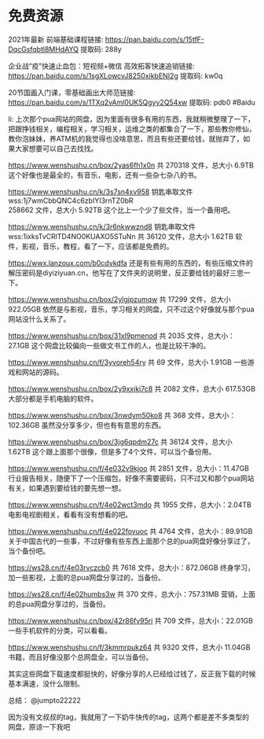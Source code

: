 # 免费资源

2021年最新 前端基础课程链接: https://pan.baidu.com/s/15tfF-DqcGsfqbtl8MHdAYQ 提取码: 288y

企业战“疫”快速止血包：短视频+微信 高效拓客快速追销链接: https://pan.baidu.com/s/1sgXLowcvJ8250xikbENI2g 提取码: kw0q

20节国画入门课，零基础画出大师范链接: https://pan.baidu.com/s/1TXq2vAml0UK5Qgyy2Q54xw 提取码: pdb0
#Baidu

li:
上次那个pua网站的网盘，因为里面有很多有用的东西，我就稍微整理了一下，把跟挣钱相关，编程相关，学习相关，运维之类的都集合了一下，那些教你修仙，教你泡妹妹，养ATM机的我觉得也没啥意思，而且有些还要给钱，就抛弃了，如果大家想要可以自己去找找。

https://www.wenshushu.cn/box/2yas6fh1x0n
共 270318 文件，总大小 6.9TB
这个好像也是最全的，有音乐，电影，还有一些杂七杂八的书。

https://www.wenshushu.cn/k/3s7sn4xv958
钥匙串取文件 wss:1j7wmCbbQNC4c6zbIYI3rnTZ0bR  
258662 文件，总大小 5.92TB
这个比上一个少了些文件，当一个备用吧。

https://www.wenshushu.cn/k/3r6nkwwznd8
钥匙串取文件 wss:1ixksTvCRlTD4NO0KUAXO5STuNn 
共 36120 文件，总大小 1.62TB
软件，影视，音乐，教程，看了一下，应该都是免费的。

https://wwx.lanzoux.com/b0cdvkdfa
还是有些有用的东西的，有些压缩文件的解压密码是diyiziyuan.cn，他写在了文件夹的说明里，反正要给钱的最好三思一下。

https://www.wenshushu.cn/box/2ylgjpzumqw
共 17299 文件，总大小 922.05GB
依然是与影视，音乐，学习相关的网盘，只不过这个好像就与那个pua网站没什么关系了。

https://www.wenshushu.cn/box/31xl9pmenod
共 2035 文件，总大小：27.1GB
这个网盘比较偏向一些做文书工作的人，也是比较干净的。

https://www.wenshushu.cn/f/3yvoreh54ry
共 69 文件，总大小 1.91GB
一些游戏和网站的源码。

https://www.wenshushu.cn/box/2y9xxjki7c8
共 2082 文件，总大小 617.53GB
大部分都是手机电脑的软件。

https://www.wenshushu.cn/box/3nwdym50ko8
共 368 文件，总大小：102.36GB
虽然没分享多少，但也有有意思的东西。

https://www.wenshushu.cn/box/3jg6qpdm27c
共 36124 文件，总大小 1.62TB
这个跟上面那个很像，但是多了4个文件，可以当个备份用。

https://www.wenshushu.cn/f/4e032v9kjoo
共 2851 文件，总大小：11.47GB
行业报告相关，随便下了一个压缩包，好像不需要密码，只不过又和那个pua网站有关，如果遇到要给钱的要先想一想。

https://www.wenshushu.cn/f/4e02wct3mdo
共 1955 文件，总大小：2.04TB
电影电视剧相关，看看有没有想看的吧。

https://www.wenshushu.cn/f/4e022fovuoc
共 4764 文件，总大小：89.91GB
关于中国古代的一些事，不过好像有些东西上面那个总的pua网盘好像分享过了，当个备份吧。

https://ws28.cn/f/4e03rvczcb0
共 7618 文件，总大小：872.06GB
终身学习，加一些影视，上面的总pua网盘分享过的，当备份。

https://ws28.cn/f/4e02humbs3w
共 370 文件，总大小：757.31MB
营销，上面的总pua网盘分享过的，当备份。

https://www.wenshushu.cn/box/42r86fv95ri
共 709 文件，总大小：22.01GB
一些手机软件的分类，可以看看。

https://www.wenshushu.cn/f/3kmmrpukz64
共 9320 文件，总大小 11.04GB
书籍，而且好像没那个总网盘全，可以当备份。

其实这些网盘下载速度都挺快的，好像分享的人已经给过钱了，反正我下载的时候基本满速，没什么限制。

总结：  @jumpto22222

因为没有文叔叔的tag，我就用了一下奶牛快传的tag，这两个都是差不多类型的网盘，原谅一下我吧

